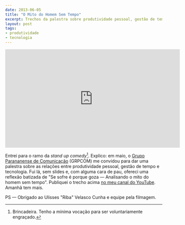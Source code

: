 ```yaml
---
date: 2013-06-05
title: "O Mito do Homem Sem Tempo"
excerpt: Trechos da palestra sobre produtividade pessoal, gestão de tempo e tecnologia dada ao GRPCOM, em Curitiba
layout: post
tags: 
- produtividade
- tecnologia
---
```


<iframe width="560" height="315" src="http://www.youtube.com/embed/88-PnM89-d8" frameborder="0" allowfullscreen></iframe>

Entrei para o ramo da *stand up comedy*[^1]. Explico: em maio, o [Grupo Parananense de Comunicação](http://www.grpcom.com.br/) (GRPCOM) me convidou para dar uma palestra sobre as relações entre produtividade pessoal, gestão de tempo e tecnologia. Fui lá, sem slides e, com alguma cara de pau, ofereci uma reflexão batizada de "Se sofre é porque goza — Analisando o mito do homem sem tempo". Publiquei o trecho acima [no meu canal do YouTube](https://www.youtube.com/user/eduardofernandex). Amanhã tem mais.

PS — Obrigado ao Ulisses "Riba" Velasco Cunha e equipe pela filmagem.

[^1]: Brincadeira. Tenho a mínima vocação para ser voluntariamente engraçado.